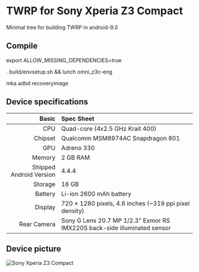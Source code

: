 # TWRP for Sony Xperia Z3 Compact

Minimal tree for building TWRP in android-9.0

## Compile

export ALLOW_MISSING_DEPENDENCIES=true

. build/envsetup.sh && lunch omni_z3c-eng

mka adbd recoveryimage

## Device specifications

Basic   | Spec Sheet
-------:|:-------------------------
CPU     | Quad-core (4x2.5 GHz Krait 400)
Chipset | Qualcomm MSM8974AC Snapdragon 801
GPU     | Adreno 330
Memory  | 2 GB RAM
Shipped Android Version | 4.4.4
Storage | 16 GB
Battery | Li-ion 2600 mAh battery
Display | 720 × 1280 pixels, 4.6 inches (~319 ppi pixel density)
Rear Camera  | Sony G Lens 20.7 MP 1/2.3" Exmor RS IMX220S back-side illuminated sensor


## Device picture

![Sony Xperia Z3 Compact](https://cdn.support.sonymobile.com/pi/xperiaz3compact.png)
